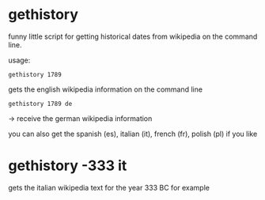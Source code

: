 # gethistory

funny little script for getting historical dates from wikipedia on the command line. 

usage:

`gethistory 1789`

gets the english wikipedia information on the command line

`gethistory 1789 de`

-> receive the german wikipedia information

you can also get the spanish (es), italian (it), french (fr), polish (pl) if you like

# gethistory -333 it

gets the italian wikipedia text for the year 333 BC for example







